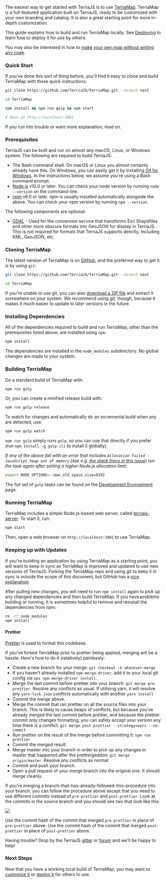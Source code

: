 The easiest way to get started with TerriaJS is to use [TerriaMap](https://github.com/TerriaJS/TerriaMap).  TerriaMap is a full-featured application built on TerriaJS, ready to be customized with your own branding and catalog.  It is also a great starting point for more in-depth customization.

This guide explains how to build and run TerriaMap locally.  See [Deploying](deploying/README.md) to learn how to deploy it for use by others.

You may also be interested in how to [make your own map without writing any code](http://stevebennett.me/2015/07/02/your-own-personal-national-map-with-terriajs-no-coding-and-nothing-to-deploy/).

### Quick Start

If you've done this sort of thing before, you'll find it easy to clone and build TerriaMap with these quick instructions:

```bash
git clone https://github.com/TerriaJS/TerriaMap.git --branch next

cd TerriaMap

npm install && npm run gulp && npm start

# Open at http://localhost:3001
```

If you run into trouble or want more explanation, read on.

### Prerequisites

TerriaJS can be built and run on almost any macOS, Linux, or Windows system.  The following are required to build TerriaJS:

* The Bash command shell. On macOS or Linux you almost certainly already have this. On Windows, you can easily get it by installing [Git for Windows](https://gitforwindows.org/). In the instructions below, we assume you're using a Bash command prompt.
* [Node.js](https://nodejs.org) v10.0 or later.  You can check your node version by running `node --version` on the command-line.
* [npm](https://www.npmjs.com/) v6.0 or later.  npm is usually installed automatically alongside the above.  You can check your npm version by running `npm --version`.

The following components are optional:

* [GDAL](http://www.gdal.org/) - Used for the conversion service that transforms Esri Shapefiles and other more obscure formats into GeoJSON for display in TerriaJS.  This is _not_ required for formats that TerriaJS supports directly, including KML, GeoJSON, etc.

### Cloning TerriaMap

The latest version of TerriaMap is on [GitHub](https://github.com), and the preferred way to get it is by using `git`:

```bash
git clone https://github.com/TerriaJS/TerriaMap.git --branch next

cd TerriaMap
```

If you're unable to use git, you can also [download a ZIP file](https://github.com/TerriaJS/TerriaMap/archive/next.zip) and extract it somewhere on your system.  We recommend using git, though, because it makes it much easier to update to later versions in the future.

### Installing Dependencies

All of the dependencies required to build and run TerriaMap, other than the prerequisites listed above, are installed using `npm`:

```bash
npm install
```

The dependencies are installed in the `node_modules` subdirectory.  No global changes are made to your system.

### Building TerriaMap

Do a standard build of TerriaMap with:

```bash
npm run gulp
```

Or, you can create a minified release build with:

```bash
npm run gulp release
```

To watch for changes and automatically do an incremental build when any are detected, use:

```bash
npm run gulp watch
```

`npm run gulp` simply runs `gulp`, so you can use that directly if you prefer (run `npm install -g gulp-cli` to install it globally).

_If any of the above fail with an error that includes `Allocation failed - JavaScript heap out of memory` (see e.g. [the stack trace in this issue](https://github.com/TerriaJS/TerriaMap/issues/374)) run the task again after setting a higher Node.js allocation limit:_
```bash
export NODE_OPTIONS=--max_old_space_size=8192
```

The full set of `gulp` tasks can be found on the [Development Environment](contributing/development-environment.md#terriamap-gulp-tasks) page.

### Running TerriaMap

TerriaMap includes a simple Node.js-based web server, called [terriajs-server](https://github.com/TerriaJS/terriajs-server).  To start it, run:

```bash
npm start
```

Then, open a web browser on `http://localhost:3001` to use TerriaMap.

### Keeping up with Updates

If you're building an application by using TerriaMap as a starting point, you will want to keep in sync as TerriaMap is improved and updated to use new versions of TerriaJS.  Forking the TerriaMap repo and using git to keep it in sync is outside the scope of this document, but GitHub has a [nice explanation](https://help.github.com/articles/fork-a-repo/).

After pulling new changes, you will need to run `npm install` again to pick up any changed dependencies and then build TerriaMap.  If you have problems building or running, it is sometimes helpful to remove and reinstall the dependencies from npm:

```bash
rm -rf node_modules
npm install
```

#### Prettier

[Prettier](https://prettier.io/) is used to format this codebase.

If you've forked TerriaMap prior to prettier being applied, merging will be a hassle. Here's how to do it (relatively) painlessly:

* Create a new branch for your merge: `git checkout -b whatever-merge`
* If you haven't already installed `npm-merge-driver`, add it to your local git config via `npx npm-merge-driver install`.
* Merge the last commit before prettier into your branch: `git merge pre-prettier`. Resolve any conflicts as usual. If utilising yarn, it will resolve any `yarn-lock.json` conflicts automatically with another `yarn install`
* Commit the merge above.
* Merge the commit that ran prettier on all the source files into your branch. This is likely to cause heaps of conflicts, but because you've already merged the last commit before prettier, and because the prettier commit only changes formatting, you can safely accept your version any time there is a conflict. `git merge post-prettier --strategy=ours --no-commit`
* Run prettier on the result of the merge before committing it: `npm run prettier`
* Commit the merged result.
* Merge master into your branch in order to pick up any changes in master that happened after the prettiergeddon: `git merge origin/master`. Resolve any conflicts as normal.
* Commit and push your branch.
* Open a pull request of your merge branch into the original one. It should merge cleanly.

If you're merging a branch-that-has-already-followed-this-procedure into your branch, you can follow the procedure above except that you need to use different commits instead of `pre-prettier` and `post-prettier`. Look at the commits in the source branch and you should see two that look like this:

<img src="../contributing/img/prettier-commits.png" />

Use the commit hash of the commit that merged `pre-prettier` in place of `pre-prettier` above. Use the commit hash of the commit that merged `post-prettier` in place of `post-prettier` above.

Having trouble? Drop by the TerriaJS [gitter](https://gitter.im/TerriaJS/terriajs) or [forum](https://groups.google.com/forum/#!forum/terriajs) and we'll be happy to help!

### Next Steps

Now that you have a working local build of TerriaMap, you may want to [customize it](customizing/README.md) or [deploy it](deploying/README.md) for others to use.
